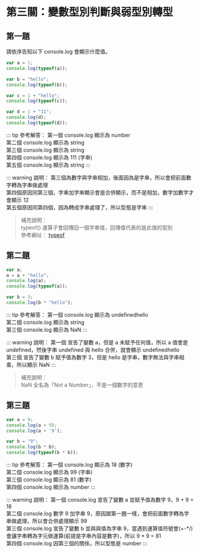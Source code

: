 # 第三關：變數型別判斷與弱型別轉型

## 第一題

請依序告知以下 console.log 會顯示什麼值。

``` js
var a = 1;
console.log(typeof(a));

var b = "hello";
console.log(typeof(b));

var c = 1 + "hello";
console.log(typeof(c));

var d = 1 + "11";
console.log(d);
console.log(typeof(d));
```

::: tip 參考解答：
第一個 console.log 顯示為 number<br />
第二個 console.log 顯示為 string<br />
第三個 console.log 顯示為 string<br />
第四個 console.log 顯示為 111 (字串)<br />
第五個 console.log 顯示為 string
:::

::: warning 說明：
第三個為數字與字串相加，後面因為是字串，所以會把前面數字轉為字串做處理<br />
第四個原因同第三個，字串加字串顯示會是合併顯示，而不是相加，數字加數字才會顯示 12<br />
第五個原因同第四個，因為轉成字串處理了，所以型態是字串
:::

> 補充說明：<br />
> typeof() 運算子會回傳回一個字串值，回傳值代表的是此值的型別<br />
> 參考網址： [typeof](https://developer.mozilla.org/zh-TW/docs/Web/JavaScript/Reference/Operators/typeof)

## 第二題

``` js
var a;
a = a + "hello";
console.log(a);
console.log(typeof(a));

var b = 3;
console.log(b * "hello");
```

::: tip 參考解答：
第一個 console.log 顯示為 undefinedhello<br />
第二個 console.log 顯示為 string<br />
第三個 console.log 顯示為 NaN
:::

::: warning 說明：
第一個 宣告了變數 a，但是 a 未賦予任何值，所以 a 值會是 undefined，然後字串 undefined 與 hello 合併，就會顯示 undefinedhello<br />
第三個 宣告了變數 b 賦予值為數字 3，但是 hello 是字串，數字無法與字串相乘，所以顯示 NaN
:::

> 補充說明：<br />
> NaN 全名為「Not a Number」，不是一個數字的意思

## 第三題

``` js
var a = 9;
console.log(a + 9);
console.log(a + '9');

var b = "9";
console.log(b * b);
console.log(typeof(b * b));
```

::: tip 參考解答：
第一個 console.log 顯示為 18 (數字)<br />
第二個 console.log 顯示為 99 (字串)<br />
第三個 console.log 顯示為 81 (數字)<br />
第四個 console.log 顯示為 number
:::

::: warning 說明：
第一個 console.log 宣告了變數 a 並賦予值為數字 9，9 + 9 = 18<br />
第二個 console.log 數字 9 加字串 9，原因跟第一題一樣，會把前面數字轉為字串做處理，所以會合併處理顯示 99<br />
第三個 console.log 宣告了變數 b 並與與值為字串 9，當遇到運算值符號會(+-*/)會讓字串轉為字元做運算(前提是字串內容是數字)，所以 9 * 9 = 81<br />
第四個 console.log 因第三個的關係，所以型態是 number
:::